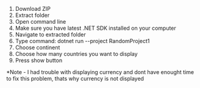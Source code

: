 1. Download ZIP
2. Extract folder
3. Open command line
4. Make sure you have latest .NET SDK installed on your computer
5. Navigate to extracted folder
6. Type command: dotnet run --project RandomProject1
7. Choose continent
8. Choose how many countries you want to display
9. Press show button

*Note - I had trouble with displaying currency and dont have enought time to fix this problem, thats why currency is not displayed 
